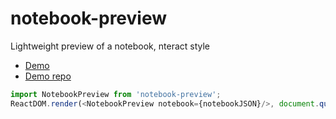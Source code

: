 # notebook-preview

Lightweight preview of a notebook, nteract style

* [Demo](https://nb.surge.sh)
* [Demo repo](https://github.com/rgbkrk/notebook-preview-demo)

```js
import NotebookPreview from 'notebook-preview';
ReactDOM.render(<NotebookPreview notebook={notebookJSON}/>, document.querySelector('nb'));
```
